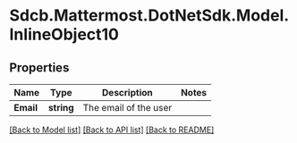 # Sdcb.Mattermost.DotNetSdk.Model.InlineObject10
## Properties

Name | Type | Description | Notes
------------ | ------------- | ------------- | -------------
**Email** | **string** | The email of the user | 

[[Back to Model list]](../README.md#documentation-for-models) [[Back to API list]](../README.md#documentation-for-api-endpoints) [[Back to README]](../README.md)

